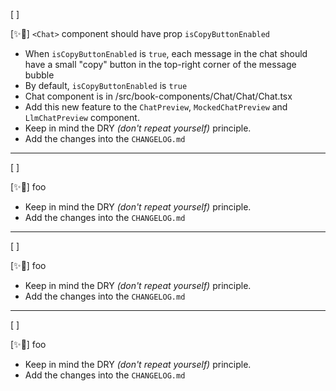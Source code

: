 [ ]

[✨🏀] `<Chat>` component should have prop `isCopyButtonEnabled`

-   When `isCopyButtonEnabled` is `true`, each message in the chat should have a small "copy" button in the top-right corner of the message bubble
-   By default, `isCopyButtonEnabled` is `true`
-   Chat component is in /src/book-components/Chat/Chat/Chat.tsx
-   Add this new feature to the `ChatPreview`, `MockedChatPreview` and `LlmChatPreview` component.
-   Keep in mind the DRY _(don't repeat yourself)_ principle.
-   Add the changes into the `CHANGELOG.md`

---

[ ]

[✨🏀] foo

-   Keep in mind the DRY _(don't repeat yourself)_ principle.
-   Add the changes into the `CHANGELOG.md`

---

[ ]

[✨🏀] foo

-   Keep in mind the DRY _(don't repeat yourself)_ principle.
-   Add the changes into the `CHANGELOG.md`

---

[ ]

[✨🏀] foo

-   Keep in mind the DRY _(don't repeat yourself)_ principle.
-   Add the changes into the `CHANGELOG.md`
